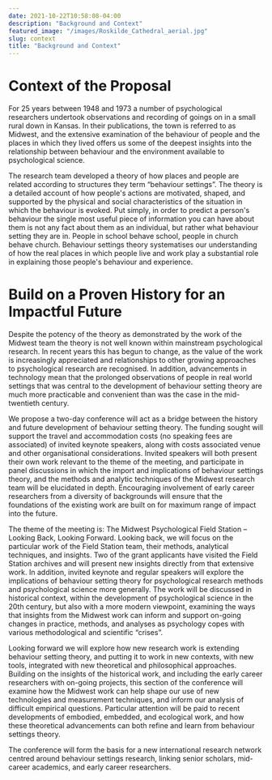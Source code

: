 ```yaml
---
date: 2021-10-22T10:58:08-04:00
description: "Background and Context"
featured_image: "/images/Roskilde_Cathedral_aerial.jpg"
slug: context
title: "Background and Context"
---
```


# Context of the Proposal

For 25 years between 1948 and 1973 a number of psychological researchers undertook observations and recording of goings on in a small rural down in Kansas. In their publications, the town is referred to as Midwest, and the extensive examination of the behaviour of people and the places in which they lived offers us some of the deepest insights into the relationship between behaviour and the environment available to psychological science.

The research team developed a theory of how places and people are related according to structures they term “behaviour settings”. The theory is a detailed account of how people's actions are motivated, shaped, and supported by the physical and social characteristics of the situation in which the behaviour is evoked. Put simply, in order to predict a person's behaviour the single most useful piece of information you can have about them is not any fact about them as an individual, but rather what behaviour setting they are in. People in school behave school, people in church behave church. Behaviour settings theory systematises our understanding of how the real places in which people live and work play a substantial role in explaining those people's behaviour and experience.

# Build on a Proven History for an Impactful Future

Despite the potency of the theory as demonstrated by the work of the Midwest team the theory is not well known within mainstream psychological research. In recent years this has begun to change, as the value of the work is increasingly appreciated and relationships to other growing approaches to psychological research are recognised. In addition, advancements in technology mean that the prolonged observations of people in real world settings that was central to the development of behaviour setting theory are much more practicable and convenient than was the case in the mid-twentieth century.

We propose a two-day conference will act as a bridge between the history and future development of behaviour setting theory. The funding sought will support the travel and accommodation costs (no speaking fees are associated) of invited keynote speakers, along with costs associated venue and other organisational considerations. Invited speakers will both present their own work relevant to the theme of the meeting, and participate in panel discussions in which the import and implications of behaviour settings theory, and the methods and analytic techniques of the Midwest research team will be elucidated in depth. Encouraging involvement of early career researchers from a diversity of backgrounds will ensure that the foundations of the existing work are built on for maximum range of impact into the future.

The theme of the meeting is: The Midwest Psychological Field Station – Looking Back, Looking Forward.
Looking back, we will focus on the particular work of the Field Station team, their methods, analytical techniques, and insights. Two of the grant applicants have visited the Field Station archives and will present new insights directly from that extensive work. In addition, invited keynote and regular speakers will explore the implications of behaviour setting theory for psychological research methods and psychological science more generally. The work will be discussed in historical context, within the development of psychological science in the 20th century, but also with a more modern viewpoint, examining the ways that insights from the Midwest work can inform and support on-going changes in practice, methods, and analyses as psychology copes with various methodological and scientific “crises”.

Looking forward we will explore how new research work is extending behaviour setting theory, and putting it to work in new contexts, with new tools, integrated with new theoretical and philosophical approaches. Building on the insights of the historical work, and including the early career researchers with on-going projects, this section of the conference will examine how the Midwest work can help shape our use of new technologies and measurement techniques, and inform our analysis of difficult empirical questions. Particular attention will be paid to recent developments of embodied, embedded, and ecological work, and how these theoretical advancements can both refine and learn from behaviour settings theory.

The conference will form the basis for a new international research network centred around behaviour settings research, linking senior scholars, mid-career academics, and early career researchers.
